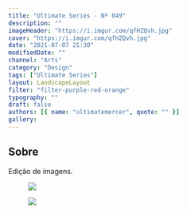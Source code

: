 ```yaml
---
title: "Ultimate Series - Nº 049"
description: ""
imageHeader: "https://i.imgur.com/qfHZQvh.jpg"
cover: "https://i.imgur.com/qfHZQvh.jpg"
date: "2021-07-07 21:30"
modifiedDate: ""
channel: "Arts"
category: "Design"
tags: ["Ultimate Series"]
layout: LandscapeLayout
filter: "filter-purple-red-orange"
typography: ""
draft: false
authors: [{ name: "ultimatemercer", quote: "" }]
gallery:
---
```


## Sobre

Edição de imagens.

<figure>
<img src="https://i.imgur.com/qfHZQvh.jpg" className="max-w-none mx-auto block"/>
</figure>

<figure>
<img src="https://i.imgur.com/qfHZQvh.jpg" className="max-w-none mx-auto block"/>
</figure>
